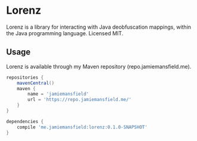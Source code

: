 Lorenz
======

Lorenz is a library for interacting with Java deobfuscation mappings, within the Java
programming language. Licensed MIT.

## Usage

Lorenz is available through my Maven repository (repo.jamiemansfield.me).

```gradle
repositories {
    mavenCentral()
    maven {
        name = 'jamiemansfield'
        url = 'https://repo.jamiemansfield.me/'
    }
}

dependencies {
    compile 'me.jamiemansfield:lorenz:0.1.0-SNAPSHOT'
}
```

